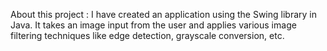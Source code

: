 About this project : 
I have created an application using the Swing library in Java. It takes an image input from the user and applies various image filtering techniques like edge detection, grayscale conversion, etc.
